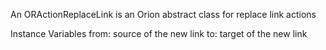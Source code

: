 An ORActionReplaceLink is an Orion abstract class for replace link actions

Instance Variables
	from:		source of the new link
	to:		target of the new link
